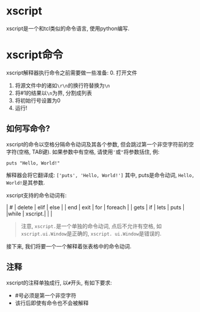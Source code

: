 # xscript
xscript是一个和tcl类似的命令语言, 使用python编写.

# xscript命令
xscript解释器执行命令之前需要做一些准备:
  0. 打开文件
  1. 将源文件中的诸如`\r\n`的换行符替换为`\n`
  2. 将#1的结果以`\n`为界, 分割成列表
  3. 将初始行号设置为0
  4. 运行!

## 如何写命令?
xscript的命令以空格分隔命令动词及其各个参数, 但会跳过第一个非空字符前的空字符(空格, TAB键).
如果参数中有空格, 请使用`'`或`"`将参数括住, 例:
```
puts "Hello, World!"
```
解释器会将它翻译成: `['puts', 'Hello, World!']`
其中, puts是命令动词, `Hello, World!`是其参数.

xscript支持的命令动词有:

| \#   | delete  | elif | else    |
| end  | exit    | for  | foreach |
| gets | if      | lets | puts    |
|while | xscript.|      |         |

> 注意, `xscript.`是一个单独的命令动词, 点后不允许有空格, 如`xscript.ui.Window`是正确的, `xscript. ui.Window`是错误的.

接下来, 我们将要一个一个解释着张表格中的命令动词.

## 注释
xscript的注释单独成行, 以`#`开头, 有如下要求:
  - \#号必须是第一个非空字符
  - 该行后即使有命令也不会被解释

